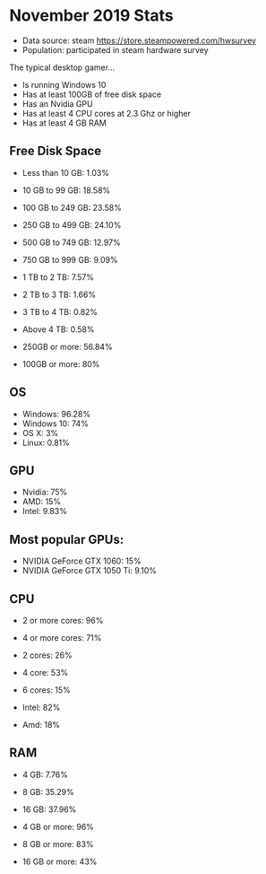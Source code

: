 # November 2019 Stats
- Data source: steam https://store.steampowered.com/hwsurvey
- Population: participated in steam hardware survey

The typical desktop gamer...
- Is running Windows 10
- Has at least 100GB of free disk space
- Has an Nvidia GPU
- Has at least 4 CPU cores at 2.3 Ghz or higher
- Has at least 4 GB RAM


## Free Disk Space

- Less than 10 GB: 1.03%
- 10 GB to 99 GB: 18.58%
- 100 GB to 249 GB: 23.58%
- 250 GB to 499 GB: 24.10%
- 500 GB to 749 GB: 12.97%
- 750 GB to 999 GB: 9.09%
- 1 TB to 2 TB: 7.57%
- 2 TB to 3 TB: 1.66%
- 3 TB to 4 TB: 0.82%
- Above 4 TB: 0.58%

- 250GB or more: 56.84%
- 100GB or more: 80%

## OS
- Windows: 96.28% 
- Windows 10: 74%
- OS X: 3% 
- Linux: 0.81%

## GPU
- Nvidia: 75% 
- AMD: 15%
- Intel: 9.83% 

## Most popular GPUs:  
- NVIDIA GeForce GTX 1060: 15%
- NVIDIA GeForce GTX 1050 Ti: 9.10%

## CPU
- 2 or more cores: 96%
- 4 or more cores: 71%

- 2 cores: 26%
- 4 core: 53%
- 6 cores: 15%

- Intel: 82%
- Amd: 18%

## RAM
- 4 GB: 7.76% 
- 8 GB: 35.29% 
- 16 GB: 37.96%

- 4 GB or more: 96%
- 8 GB or more: 83%
- 16 GB or more: 43%
